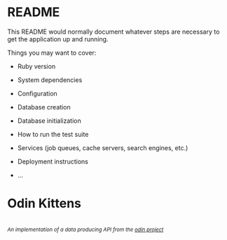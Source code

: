 # README

This README would normally document whatever steps are necessary to get the
application up and running.

Things you may want to cover:

* Ruby version

* System dependencies

* Configuration

* Database creation

* Database initialization

* How to run the test suite

* Services (job queues, cache servers, search engines, etc.)

* Deployment instructions

* ...

<h1> Odin Kittens </h1><br>
<small><i>
  An implementation of a data producing API from the 
  <a href="https://www.theodinproject.com/paths/full-stack-ruby-on-rails/courses/ruby-on-rails/lessons/kittens-api">
  odin project
  </a>
</i></small> 
